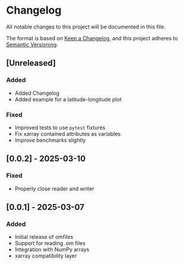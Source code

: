 # Changelog

All notable changes to this project will be documented in this file.

The format is based on [Keep a Changelog](https://keepachangelog.com/en/1.0.0/),
and this project adheres to [Semantic Versioning](https://semver.org/spec/v2.0.0.html).

## [Unreleased]

### Added

- Added Changelog
- Added example for a latitude-longitude plot

### Fixed

- Improved tests to use `pytest` fixtures
- Fix xarray contained attributes as variables
- Improve benchmarks slightly

## [0.0.2] - 2025-03-10

### Fixed

- Properly close reader and writer

## [0.0.1] - 2025-03-07

### Added
- Initial release of omfiles
- Support for reading .om files
- Integration with NumPy arrays
- xarray compatibility layer
